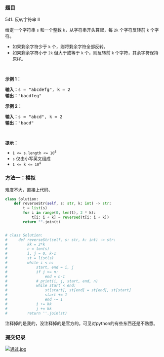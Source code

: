 ### 题目
541\. 反转字符串 II
<p>给定一个字符串 <code>s</code> 和一个整数 <code>k</code>，从字符串开头算起，每 <code>2k</code> 个字符反转前 <code>k</code> 个字符。</p>

<ul>
	<li>如果剩余字符少于 <code>k</code> 个，则将剩余字符全部反转。</li>
	<li>如果剩余字符小于 <code>2k</code> 但大于或等于 <code>k</code> 个，则反转前 <code>k</code> 个字符，其余字符保持原样。</li>
</ul>

<p>&nbsp;</p>

<p><strong>示例 1：</strong></p>

<pre><strong>输入：</strong>s = "abcdefg", k = 2
<strong>输出：</strong>"bacdfeg"
</pre>

<p><strong>示例 2：</strong></p>

<pre><strong>输入：</strong>s = "abcd", k = 2
<strong>输出：</strong>"bacd"
</pre>

<p>&nbsp;</p>

<p><strong>提示：</strong></p>

<ul>
	<li><code>1 &lt;= s.length &lt;= 10<sup>4</sup></code></li>
	<li><code>s</code> 仅由小写英文组成</li>
	<li><code>1 &lt;= k &lt;= 10<sup>4</sup></code></li>
</ul>


### 方法一：模拟
难度不大，直接上代码、
``` python
class Solution:
    def reverseStr(self, s: str, k: int) -> str:
        t = list(s)
        for i in range(0, len(t), 2 * k):
            t[i: i + k] = reversed(t[i: i + k])
        return "".join(t)


# class Solution:
#     def reverseStr(self, s: str, k: int) -> str:
#         kk = 2*k
#         n = len(s)
#         i, j = 0, k-1
#         st = list(s)
#         while i < n:
#             start, end = i, j
#             if j >= n:
#                 end = n-1
#             # print(i, j, start, end, n)
#             while start < end:
#                 st[start], st[end] = st[end], st[start]
#                 start += 1
#                 end -= 1
#             i += kk
#             j += kk
#         return ''.join(st)
```
注释掉的是我的，没注释掉的是官方的。可见对python的有些东西还是不熟悉。

### 提交记录
[![通过.jpg](https://z3.ax1x.com/2021/08/20/fOVZSe.jpg)](https://imgtu.com/i/fOVZSe)